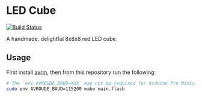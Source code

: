 # LED Cube

[![Build Status](https://travis-ci.org/nixpulvis/led-cube.svg?branch=master)](https://travis-ci.org/nixpulvis/led-cube)

A handmade, delightful 8x8x8 red LED cube.
## Usage

First install [avrm](https://github.com/nixpulvis/avrm), then from this
repository run the following:

```sh
# The `env AVRDUDE_BAUD=XXX` may not be required for Arduino Pro Minis.
sudo env AVRDUDE_BAUD=115200 make main.flash
```

